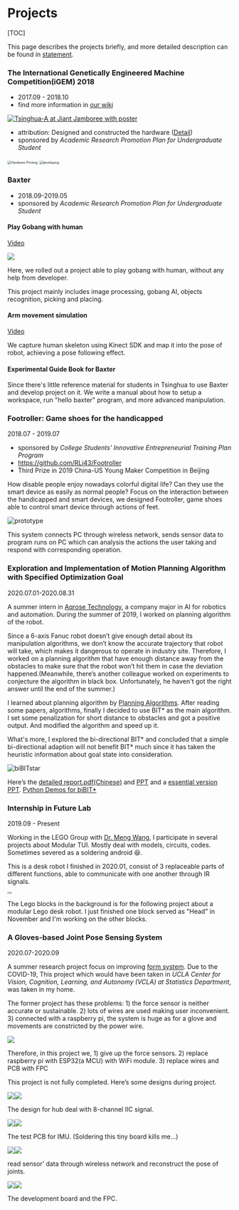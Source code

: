 # Projects

[TOC]

This page describes the projects briefly, and more detailed description can be found in [statement](Statement.md).

### The International Genetically Engineered Machine Competition(iGEM) 2018

* 2017.09 - 2018.10
* find more information in [our wiki](http://2018.igem.org/Team:Tsinghua-A)

[![Tsinghua-A at Jiant Jamboree with poster](https://cloud.tsinghua.edu.cn/thumbnail/a54c26b100784447b8f3/1024/igem/Tsinghua-A--Team-photo.jpg) ]( http://2018.igem.org/Team:Tsinghua-A )

*  attribution:  Designed and constructed the hardware ([Detail](http://2018.igem.org/Team:Tsinghua-A/Hardware ))
*  sponsored by *Academic Research Promotion Plan for Undergraduate Student*

<img src="https://cloud.tsinghua.edu.cn/thumbnail/a54c26b100784447b8f3/1024/igem/hardware printer.jpg" alt="Hardware Printing" style="zoom:50%;" />

<img src="https://cloud.tsinghua.edu.cn/thumbnail/a54c26b100784447b8f3/1024/igem/developing.png" alt="developing" style="zoom:50%;" />

### Baxter

* 2018.09-2019.05
* sponsored by *Academic Research Promotion Plan for Undergraduate Student*

#### Play Gobang with human

[Video](https://cloud.tsinghua.edu.cn/d/a54c26b100784447b8f3/files/?p=%2Fbaxter%2Ffollower.mp4)

![](https://cloud.tsinghua.edu.cn/thumbnail/a54c26b100784447b8f3/1024/baxter/gobang.png)

Here, we rolled out a project able to play gobang with human, without any help from developer.

This project mainly includes image processing, gobang AI, objects recognition, picking and placing.

#### Arm movement simulation

[Video](https://cloud.tsinghua.edu.cn/d/a54c26b100784447b8f3/files/?p=%2Fbaxter%2Ffollower.mp4)

We capture human skeleton using Kinect SDK and map it into the pose of robot, achieving a pose following effect.

#### Experimental Guide Book for Baxter

Since there's little reference material for students in Tsinghua to use Baxter and develop project on it. We write a manual about how to setup a workspace, run "hello baxter" program, and more advanced manipulation.

### Footroller: Game shoes for the handicapped

2018.07 - 2019.07

- sponsored by *College Students' Innovative Entrepreneurial Training Plan Program*
- https://github.com/RLi43/Footroller 
- Third Prize in 2019 China-US Young Maker Competition in Beijing

How disable people enjoy nowadays colorful digital life? Can they use the smart device as easily as normal people? Focus on the interaction between the handicapped and smart devices, we designed Footroller, game shoes able to control smart device through actions of feet.

![prototype](https://cloud.tsinghua.edu.cn/thumbnail/a54c26b100784447b8f3/1024/footroller/prototype.jpg)

This system connects PC through wireless network, sends sensor data to program runs on PC which can analysis the actions the user taking and respond with corresponding operation.

### Exploration and Implementation of Motion Planning Algorithm with Specified Optimization Goal

2020.07.01-2020.08.31

A summer intern in [Aqrose Technology]( http://www.aqrose.com/ ), a company major in AI for robotics and automation. During the summer of 2019, I worked on planning algorithm of the robot. 

Since a 6-axis Fanuc robot doesn’t give enough detail about its manipulation algorithms, we don’t know the accurate trajectory that robot will take, which makes it dangerous to operate in industry site. Therefore, I worked on a planning algorithm that have enough distance away from the obstacles to make sure that the robot won’t hit them in case the deviation happened.(Meanwhile, there’s another colleague worked on experiments to conjecture the algorithm in black box. Unfortunately, he haven't got the right answer until the end of the summer.)

I learned about planning algorithm by [Planning Algorithms]( http://planning.cs.uiuc.edu/ ). After reading some papers, algorithms, finally I decided to use BIT* as the main algorithm. I set some penalization for short distance to obstacles and got a positive output. And modified the algorithm and speed up it.

What's more, I explored the bi-directional BIT\* and concluded that a simple bi-directional adaption will not benefit BIT* much since it has taken the heuristic information about goal state into consideration.

![biBITstar](https://cloud.tsinghua.edu.cn/thumbnail/a54c26b100784447b8f3/1024/aqrose/biBITstar.png)

Here’s the [detailed report.pdf(Chinese)](https://cloud.tsinghua.edu.cn/d/a54c26b100784447b8f3/files/?p=%2Faqrose%2Freport%20of%20summer%20intern(Chinese).pdf) and [PPT]( https://cloud.tsinghua.edu.cn/f/decae61280884d46948e/ ) and a [essential version PPT]( https://cloud.tsinghua.edu.cn/f/a575d20f2ca749b0b7c3/ ). [Python Demos for biBIT*]( https://github.com/RLi43/RRTs/blob/master/BiBITstar.py )

### Internship in Future Lab

2019.09 - Present

Working in the LEGO Group with [Dr. Meng Wang](http://thfl.tsinghua.edu.cn/info/post-doctoral/507), I participate in several projects about Modular TUI. Mostly deal with models, circuits, codes. Sometimes severed as a soldering android :laughing:.​

This is a desk robot I finished in 2020.01, consist of 3 replaceable parts of different functions, able to communicate with one another through IR signals.

<img src="https://cloud.tsinghua.edu.cn/thumbnail/a54c26b100784447b8f3/1024/flab/mr.png" style="zoom:30%;" /><img src="https://cloud.tsinghua.edu.cn/thumbnail/a54c26b100784447b8f3/1024/flab/lego.png" style="zoom:30%;" />

The Lego blocks in the background is for the following project about a modular Lego desk robot. I just finished one block served as "Head" in November and I'm working on the other blocks.

### A Gloves-based Joint Pose Sensing System

2020.07-2020.09

A summer research project focus on improving [form system](https://ieeexplore.ieee.org/document/8206575/). Due to the COVID-19, This project which would have been taken in *UCLA Center for Vision, Cognition, Learning, and Autonomy (VCLA) at Statistics Department*, was taken in my home.

The former project has these problems: 1) the force sensor is neither accurate or sustainable. 2) lots of wires are used making user inconvenient. 3) connected with a raspberry pi, the system is huge as for a glove and movements are constricted by the power wire.

![](https://cloud.tsinghua.edu.cn/thumbnail/a54c26b100784447b8f3/1024/glove/former.png)

Therefore, in this project we, 1) give up the force sensors. 2) replace raspberry pi with ESP32(a MCU) with WiFi module. 3) replace wires and PCB with FPC

This project is not fully completed. Here’s some designs during project.

![](https://cloud.tsinghua.edu.cn/thumbnail/a54c26b100784447b8f3/1024/glove/Hub.png)![](https://cloud.tsinghua.edu.cn/thumbnail/a54c26b100784447b8f3/1024/glove/Hub_design.png)

The design for hub deal with 8-channel IIC signal.

![](https://cloud.tsinghua.edu.cn/thumbnail/a54c26b100784447b8f3/1024/glove/IMU_pcb.png)![](https://cloud.tsinghua.edu.cn/thumbnail/a54c26b100784447b8f3/1024/glove/IMU_design.png)

The test PCB for IMU. (Soldering this tiny board kills me…)

![](https://cloud.tsinghua.edu.cn/thumbnail/a54c26b100784447b8f3/1024/glove/web_data.png)![](https://cloud.tsinghua.edu.cn/thumbnail/a54c26b100784447b8f3/1024/glove/reconstruction.png)

read sensor’ data through wireless network and reconstruct the pose of joints.

![](https://cloud.tsinghua.edu.cn/thumbnail/a54c26b100784447b8f3/1024/glove/main.png)![](https://cloud.tsinghua.edu.cn/thumbnail/a54c26b100784447b8f3/1024/glove/fpc.png)

The development board and the FPC.